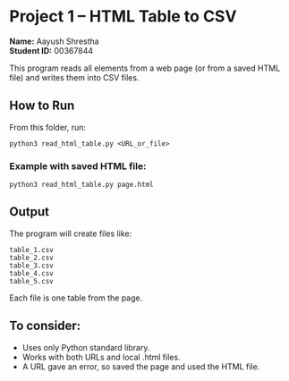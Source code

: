 # Project 1 – HTML Table to CSV

**Name:** Aayush Shrestha  
**Student ID:** 00367844  

This program reads all <table> elements from a web page (or from a saved HTML file) and writes them into CSV files.  

## How to Run

From this folder, run:

    python3 read_html_table.py <URL_or_file>

### Example with saved HTML file:

    python3 read_html_table.py page.html

## Output

The program will create files like:

    table_1.csv
    table_2.csv
    table_3.csv
    table_4.csv
    table_5.csv

Each file is one table from the page.

## To consider:
- Uses only Python standard library.  
- Works with both URLs and local .html files.  
- A URL gave an error, so saved the page and used the HTML file.  

